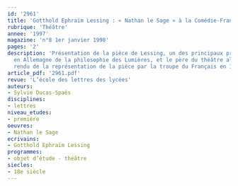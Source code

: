 ```yaml
---
id: '2961'
title: 'Gotthold Ephraïm Lessing : « Nathan le Sage » à la Comédie-Française'
rubrique: 'Théâtre'
annee: '1997'
magazine: 'n°8 1er janvier 1998'
pages: '2'
description: 'Présentation de la pièce de Lessing, un des principaux propagateurs
  en Allemagne de la philosophie des Lumières, et le père du théâtre allemand. Compte
  rendu de la représentation de la pièce par la troupe du Français en 1997.'
article_pdf: '2961.pdf'
revue: 'L’école des lettres des lycées'
auteurs:
- Sylvie Ducas-Spaës
disciplines:
- lettres
niveau_etudes:
- première
oeuvres:
- Nathan le Sage
ecrivains:
- Gotthold Ephraïm Lessing
programmes:
- objet d’étude - théâtre
siecles:
- 18e siècle
---
```

